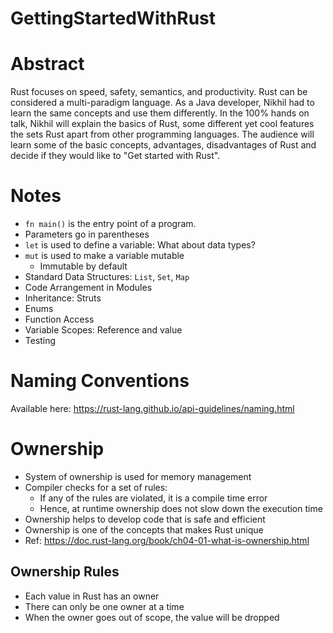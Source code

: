 # GettingStartedWithRust

# Abstract

Rust focuses on speed, safety, semantics, and productivity. Rust can be considered a multi-paradigm language. As a Java developer, Nikhil had to learn the same concepts and use them differently. In the 100% hands on talk, Nikhil will explain the basics of Rust, some different yet cool features the sets Rust apart from other programming languages. The audience will learn some of the basic concepts, advantages, disadvantages of Rust and decide if they would like to "Get started with Rust".

# Notes
-  `fn main()` is the entry point of a program.
- Parameters go in parentheses
- `let` is used to define a variable: What about data types?
- `mut` is used to make a variable mutable
  - Immutable by default
- Standard Data Structures: `List`, `Set`, `Map`
- Code Arrangement in Modules
- Inheritance: Struts
- Enums
- Function Access
- Variable Scopes: Reference and value
- Testing

# Naming Conventions
Available here: https://rust-lang.github.io/api-guidelines/naming.html

# Ownership
- System of ownership is used for memory management
- Compiler checks for a set of rules: 
  - If any of the rules are violated, it is a compile time error
  - Hence, at runtime ownership does not slow down the execution time
- Ownership helps to develop code that is safe and efficient
- Ownership is one of the concepts that makes Rust unique
- Ref: https://doc.rust-lang.org/book/ch04-01-what-is-ownership.html

## Ownership Rules
- Each value in Rust has an owner
- There can only be one owner at a time
- When the owner goes out of scope, the value will be dropped

